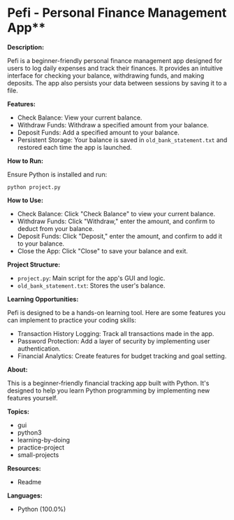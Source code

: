 # Pefi - Personal Finance Management App**

**Description:**

Pefi is a beginner-friendly personal finance management app designed for users to log daily expenses and track their finances. It provides an intuitive interface for checking your balance, withdrawing funds, and making deposits.  The app also persists your data between sessions by saving it to a file.

**Features:**

* Check Balance: View your current balance.
* Withdraw Funds: Withdraw a specified amount from your balance.
* Deposit Funds: Add a specified amount to your balance.
* Persistent Storage: Your balance is saved in `old_bank_statement.txt` and restored each time the app is launched.

**How to Run:**

Ensure Python is installed and run:

```
python project.py
```

**How to Use:**

* Check Balance: Click "Check Balance" to view your current balance.
* Withdraw Funds: Click "Withdraw," enter the amount, and confirm to deduct from your balance.
* Deposit Funds: Click "Deposit," enter the amount, and confirm to add it to your balance.
* Close the App: Click "Close" to save your balance and exit.

**Project Structure:**

* `project.py`: Main script for the app's GUI and logic.
* `old_bank_statement.txt`: Stores the user's balance.

**Learning Opportunities:**

Pefi is designed to be a hands-on learning tool. Here are some features you can implement to practice your coding skills:

* Transaction History Logging: Track all transactions made in the app.
* Password Protection: Add a layer of security by implementing user authentication.
* Financial Analytics: Create features for budget tracking and goal setting.

**About:**

This is a beginner-friendly financial tracking app built with Python. It's designed to help you learn Python programming by implementing new features yourself.

**Topics:**

* gui
* python3
* learning-by-doing
* practice-project
* small-projects

**Resources:**

* Readme

**Languages:**

* Python (100.0%)
